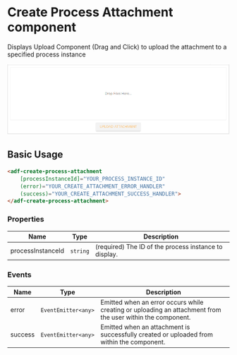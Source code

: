 # Create Process Attachment component

Displays Upload Component (Drag and Click) to upload the attachment to a specified process instance

![process-create-attachment](docassets/images/process-create-attachment.png)

## Basic Usage

```html
<adf-create-process-attachment 
    [processInstanceId]="YOUR_PROCESS_INSTANCE_ID"
    (error)="YOUR_CREATE_ATTACHMENT_ERROR_HANDLER"
    (success)="YOUR_CREATE_ATTACHMENT_SUCCESS_HANDLER">
</adf-create-process-attachment>
```

### Properties

| Name | Type | Description |
| ---- | ---- | ----------- |
| processInstanceId | `string` | (required) The ID of the process instance to display.  |

### Events

| Name | Type | Description |
| ---- | ---- | ----------- |
| error | `EventEmitter<any>` | Emitted when an error occurs while creating or uploading an attachment from the user within the component. |
| success | `EventEmitter<any>` | Emitted when an attachment is successfully created or uploaded from within the component. |
